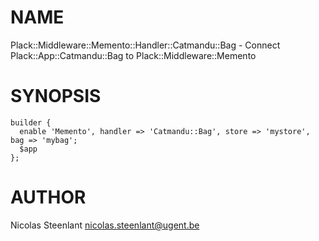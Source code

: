 # NAME

Plack::Middleware::Memento::Handler::Catmandu::Bag - Connect Plack::App::Catmandu::Bag to Plack::Middleware::Memento

# SYNOPSIS

    builder {
      enable 'Memento', handler => 'Catmandu::Bag', store => 'mystore', bag => 'mybag';
      $app
    };

# AUTHOR

Nicolas Steenlant <nicolas.steenlant@ugent.be>
